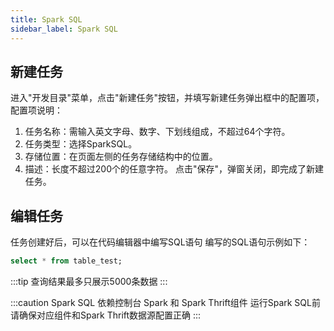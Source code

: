 ```yaml
---
title: Spark SQL
sidebar_label: Spark SQL
---
```


## 新建任务
进入"开发目录"菜单，点击"新建任务"按钮，并填写新建任务弹出框中的配置项，配置项说明：
1. 任务名称：需输入英文字母、数字、下划线组成，不超过64个字符。
2. 任务类型：选择SparkSQL。
3. 存储位置：在页面左侧的任务存储结构中的位置。
4. 描述：长度不超过200个的任意字符。
   点击"保存"，弹窗关闭，即完成了新建任务。
## 编辑任务
任务创建好后，可以在代码编辑器中编写SQL语句
编写的SQL语句示例如下：
```sql
select * from table_test;
```
:::tip
查询结果最多只展示5000条数据
:::

:::caution
Spark SQL 依赖控制台 Spark 和 Spark Thrift组件 运行Spark SQL前请确保对应组件和Spark Thrift数据源配置正确
:::